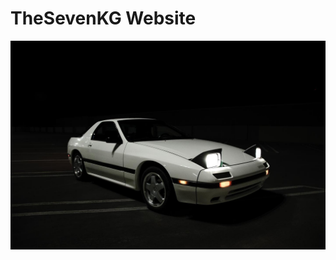 # TheSevenKG Website

![TheSeven's car](static\img\brand\Car\headlightson_dark.jpg "cool vibrations")